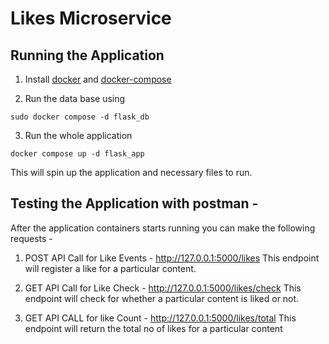 # Likes Microservice

## Running the Application

1. Install [docker](https://docs.docker.com/engine/install/ubuntu/) and [docker-compose](https://docs.docker.com/compose/install/linux/#install-the-plugin-manually)

2. Run the data base using 

```
sudo docker compose -d flask_db
```
3. Run the whole application

```code
docker compose up -d flask_app
```
This will spin up the application and necessary files to run.

## Testing the Application with postman - 
After the application containers starts running you can make the following requests - 

1. POST API Call for Like Events - 
http://127.0.0.1:5000/likes 
This endpoint will register a like for a particular content.

2. GET API Call for Like Check - 
http://127.0.0.1:5000/likes/check
This endpoint will check for whether a particular content is liked or not.

3. GET API CALL for like Count - 
http://127.0.0.1:5000/likes/total
This endpoint will return the total no of likes for a particular content